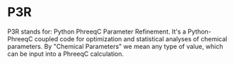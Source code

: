 # P3R
P3R stands for: Python PhreeqC Parameter Refinement. It's a Python-PhreeqC coupled code for optimization and statistical analyses of chemical parameters. By "Chemical Parameters" we mean any type of value, which can be input into a PhreeqC calculation.
